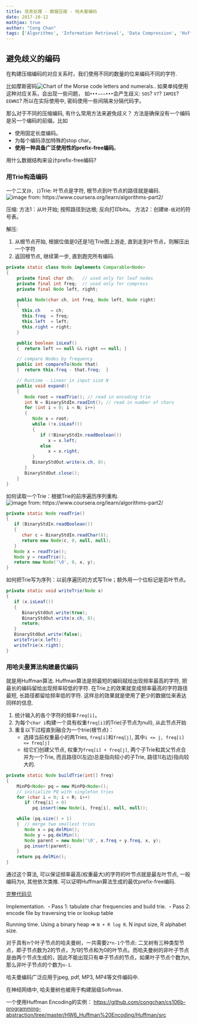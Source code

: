 ```yaml
---
title: 信息处理 - 数据压缩 - 哈夫曼编码
date: 2017-10-12
mathjax: true
author: "Cong Chan"
tags: ['Algorithms', 'Information Retrieval', 'Data Compression', 'Huffman Compression']
---
```

## 避免歧义的编码
在构建压缩编码的对应关系时，我们使用不同的数量的位来编码不同的字符.
<!-- more -->
比如摩斯密码![](/images/Morse_Code.png "Chart of the Morse code letters and numerals."). 如果单纯使用这种对应关系，会出现一些问题， 如`•••−−−•••`会产生歧义: `SOS`? `V7`? `IAMIE`? `EEWNI`? 所以在实际使用中, 密码使用一些间隔来分隔代码字。

那么对于不同的压缩编码, 有什么常用方法来避免歧义？
方法是确保没有一个编码是另一个编码的前缀。比如
* 使用固定长度编码。
* 为每个编码添加特殊的stop char。
* **使用一种具备广泛使用性的prefix-free编码**。

用什么数据结构来设计prefix-free编码?

### 用Trie构造编码
一个二叉(`0, 1`)Trie: 叶节点是字符, 根节点到叶节点的路径就是编码.![](/images/huffman_trie.png "image from: https://www.coursera.org/learn/algorithms-part2/")

压缩:
方法1：从叶开始; 按照路径到达根; 反向打印bits。
方法2：创建`键-值`对的符号表。

解压:
1. 从根节点开始, 根据位值是0还是1在Trie图上游走, 直到走到叶节点，则解压出一个字符
2. 返回根节点, 继续第一步, 直到跑完所有编码.

```java
private static class Node implements Comparable<Node>
{
    private final char ch;   // used only for leaf nodes
    private final int freq;  // used only for compress
    private final Node left, right;

    public Node(char ch, int freq, Node left, Node right)
    {
      this.ch    = ch;
      this.freq  = freq;
      this.left  = left;
      this.right = right;
    }

    public boolean isLeaf()
    {  return left == null && right == null; }

    // compare Nodes by frequency
    public int compareTo(Node that)
    {  return this.freq - that.freq;  }

    // Runtime - Linear in input size N
    public void expand()
    {
       Node root = readTrie(); // read in encoding trie
       int N = BinaryStdIn.readInt(); // read in number of chars
       for (int i = 0; i < N; i++)
       {
          Node x = root;
          while (!x.isLeaf())
          {
             if (!BinaryStdIn.readBoolean())
                x = x.left;
             else
                x = x.right;
          }
          BinaryStdOut.write(x.ch, 8);
       }
       BinaryStdOut.close();
    }
}
```
如何读取一个Trie：根据Trie的前序遍历序列重构.![](/images/preorder_traversal_trie.png "image from: https://www.coursera.org/learn/algorithms-part2/")
```java
private static Node readTrie()
{
   if (BinaryStdIn.readBoolean())
   {
      char c = BinaryStdIn.readChar(8);
      return new Node(c, 0, null, null);
   }
   Node x = readTrie();
   Node y = readTrie();
   return new Node('\0', 0, x, y);
}
```
如何把Trie写为序列：以前序遍历的方式写Trie；额外用一个位标记是否叶节点。
```java
private static void writeTrie(Node x)
{
   if (x.isLeaf())
   {
      BinaryStdOut.write(true);
      BinaryStdOut.write(x.ch, 8);
      return;
   }
   BinaryStdOut.write(false);
   writeTrie(x.left);
   writeTrie(x.right);
}
```

### 用哈夫曼算法构建最优编码
就是用Huffman算法. Huffman算法是把最短的编码赋给出现频率最高的字符, 把最长的编码留给出现频率较低的字符. 在Trie上的效果就变成频率最高的字符路径最短, 长路径都留给频率低的字符. 这样总的效果就是使用了更少的数据位来表达同样的信息.
1. 统计输入的各个字符的频率`freq[i]`。
2. 为每个`char i`构建一个具有权重`freq[i]`的Trie(子节点为null), 从此节点开始
3. 重复以下过程直到融合为一个trie(根节点)：
    - 选择当前权重最小的两Tries, `freq[i]`和`freq[j]`, 其中`i <= j, freq[i] <= freq[j]`
    - 给它们创建父节点, 权重为`freq[i] + freq[j]`, 两个子Trie和其父节点合并为一个Trie, 而且路径0(左边)总是指向较小的子Trie, 路径1(右边)指向较大的.

```java
private static Node buildTrie(int[] freq)
{
    MinPQ<Node> pq = new MinPQ<Node>();
    // initialize PQ with singleton tries
    for (char i = 0; i < R; i++)
       if (freq[i] > 0)
          pq.insert(new Node(i, freq[i], null, null));

    while (pq.size() > 1)
    {  // merge two smallest tries
       Node x = pq.delMin();
       Node y = pq.delMin();
       Node parent = new Node('\0', x.freq + y.freq, x, y);
       pq.insert(parent);
    }
    return pq.delMin();
}
```
通过这个算法, 可以保证频率最高(权重最大)的字符的叶节点就是最左叶节点, 一般编码为`0`, 其他依次类推. 可以证明Huffman算法生成的最优prefix-free编码.

[完整代码见](https://algs4.cs.princeton.edu/55compression/Huffman.java.html)

Implementation.
・Pass 1:  tabulate char frequencies and build trie.
・Pass 2:  encode file by traversing trie or lookup table

Running time. Using a binary heap ⇒ `N + R log R`. N input size, R alphabet size.

对于具有n个叶子节点的哈夫曼树，一共需要`2*n-1`个节点: 二叉树有三种类型节点，即子节点数为2的节点，为1的节点和为0的叶节点。而哈夫曼树的非叶子节点是由两个节点生成的，因此不能出现只有单子节点的节点，如果叶子节点个数为n, 那么非叶子节点的个数为`n-1`.

哈夫曼编码广泛应用于jpeg, pdf, MP3, MP4等文件编码中.

在神经网络中, 哈夫曼树也被用于构建层级Softmax.

一个使用Huffman Encoding的实例：
https://github.com/congchan/cs106b-programming-abstraction/tree/master/HW6_Huffman%20Encoding/Huffman/src
